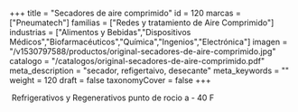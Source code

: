 +++
title = "Secadores de aire comprimido"
id = 120
marcas = ["Pneumatech"]
familias = ["Redes y tratamiento de Aire Comprimido"]
industrias = ["Alimentos y Bebidas","Dispositivos Médicos","Biofarmacéuticos","Química","Ingenios","Electrónica"]
imagen = "/v1530797588/productos/original-secadores-de-aire-comprimido.jpg"
catalogo = "/catalogos/original-secadores-de-aire-comprimido.pdf"
meta_description = "secador, refigertaivo, desecante"
meta_keywords = ""
weight = 120
draft = false
taxonomyCover = false
+++
<p> Refrigerativos y Regenerativos punto de rocio a - 40 F</p>